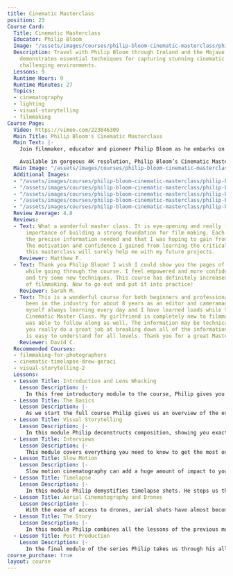 ```yaml
---
title: Cinematic Masterclass
position: 23
Course Card:
  Title: Cinematic Masterclass
  Educator: Philip Bloom
  Image: "/assets/images/courses/philip-bloom-cinematic-masterclass/philip-bloom-cinematic-masterclass.jpg"
  Description: Travel with Philip Bloom through Ireland and the Mojave desert as he
    demonstrates essential techniques for capturing stunning cinematic images in various
    challenging environments.
  Lessons: 9
  Runtime Hours: 9
  Runtime Minutes: 27
  Topics:
  - cinematography
  - lighting
  - visual-storytelling
  - filmmaking
Course Page:
  Video: https://vimeo.com/223846309
  Main Title: Philip Bloom's Cinematic Masterclass
  Main Text: |-
    Join filmmaker, educator and pioneer Philip Bloom as he embarks on his most adventurous project to date. From the wind-swept coast of Ireland to the unforgiving heat of the Mojave desert, USA, travel with Philip as he guides you through the art and science of filmmaking, and shares his most important advice for capturing the style of cinematic images that have made him one of the world's most beloved independent filmmakers.

    Available in gorgeous 4K resolution, Philip Bloom’s Cinematic Masterclass is an eight hour journey that will educate, entertain and inspire you.
  Main Image: "/assets/images/courses/philip-bloom-cinematic-masterclass/philip-bloom-cinematic-masterclass-1.jpg"
  Additional Images:
  - "/assets/images/courses/philip-bloom-cinematic-masterclass/philip-bloom-cinematic-masterclass-2.jpg"
  - "/assets/images/courses/philip-bloom-cinematic-masterclass/philip-bloom-cinematic-masterclass-3.jpg"
  - "/assets/images/courses/philip-bloom-cinematic-masterclass/philip-bloom-cinematic-masterclass-4.jpg"
  - "/assets/images/courses/philip-bloom-cinematic-masterclass/philip-bloom-cinematic-masterclass-5.jpg"
  - "/assets/images/courses/philip-bloom-cinematic-masterclass/philip-bloom-cinematic-masterclass-6.jpg"
  Review Average: 4.8
  Reviews:
  - Text: What a wonderful master class. It is eye-opening and really focuses on the
      importance of building a strong foundation for film making. Each module has
      the precise information needed and that I was hoping to gain from Philip's perspective.
      The motivation and confidence I gained from learning the critical skills in
      this masterclass will surely help me with my future projects.
    Reviewer: Matthew F.
  - Text: Thank you Philip Bloom! I wish I could show you the pages of notes I wrote
      while going through the course. I feel empowered and more confident to go out
      and try some new techniques. This course has definitely increased my knowledge
      of filmmaking. Now to go out and put it into practice!
    Reviewer: Sarah M.
  - Text: This is a wonderful course for both beginners and professionals. I have
      been in the industry for about 8 years as an editor and cameraman and I find
      myself always learning every day and I have learned loads while taking Philip's
      Cinematic Master Class. My girlfriend is completely new to filmmaking and she
      was able to follow along as well. The information may be technical but Philip
      you really do a great job at breaking down all of the information in a way that
      is easy to understand for all levels. Thank you for a great Masterclass!
    Reviewer: David C.
  Recommended Courses:
  - filmmaking-for-photographers
  - cinematic-timelapse-drew-geraci
  - visual-storytelling-2
  Lessons:
  - Lesson Title: Introduction and Lens Whacking
    Lesson Description: |-
      In this free introductory module to the course, Philip gives you an overview of exactly what to expect throughout his Cinematic Masterclass. We then look at the creative technique of "free lensing" or "lens whacking" as Philip guides us through how it can be used to get dreamy, stylised shots.
  - Lesson Title: The Basics
    Lesson Description: |-
      As we start the full course Philip gives us an overview of the essential kit required to shoot cinematic shots and sequences, as well as the range of equipment available. He then dives into camera settings and setup to show how to get the very best out of almost any type of camera.
  - Lesson Title: Visual Storytelling
    Lesson Description: |-
      In this module Philip deconstructs composition, showing you exactly how lens selection establishes the framing of your shot. He then moves on to camera motion, showing the various tools available to make your shots more dynamic, before explaining how and when to move your camera, and perhaps most importantly - when not to move it.
  - Lesson Title: Interviews
    Lesson Description: |-
      This module covers everything you need to know to get the most out of interviewing subjects. Starting with your setup - lighting, camera position, audio - and then to the actual interview technique and how to get the best results.
  - Lesson Title: Slow Motion
    Lesson Description: |-
      Slow motion cinematography can add a huge amount of impact to your project, but while it's easy to begin with it's difficult to master. Here, Philip breaks down different types of slow motion, how and when to use it, as well as how best to light for high frame rates.
  - Lesson Title: Timelapse
    Lesson Description: |-
      In this module Philip demystifies timelapse shots. He steps us through the equipment as well as his tips and techniques for of all styles - short, long, day-to-night and astro timelapse and gives an understanding of how he uses this visual technique to enhance a story.
  - Lesson Title: Aerial Cinematography and Drones
    Lesson Description: |-
      With the ease of access to drones, aerial shots have almost become ubiquitous. In this module Philip shows you how to get truly cinematic aerial shots and sequences, whether you've just picked up your first drone or are an experienced operator.
  - Lesson Title: The Story
    Lesson Description: |-
      In this module Philip combines all the lessons of the previous modules, as we go behind the scenes and on location with him to learn his process, and see how he creates a story that will entertain and engage an audience.
  - Lesson Title: Post Production
    Lesson Description: |-
      In the final module of the series Philip takes us through his all-important post production workflow. Media management, editing, audio, color correction and grading is all covered as he shows us how to get the best possible results from the footage we've shot.
course_purchase: true
layout: course
---
```


